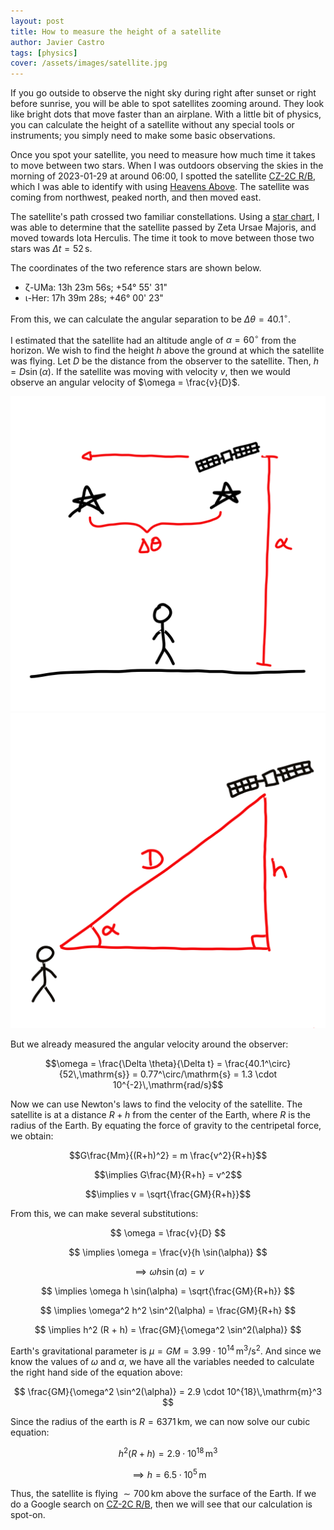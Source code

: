 ```yaml
---
layout: post
title: How to measure the height of a satellite
author: Javier Castro
tags: [physics]
cover: /assets/images/satellite.jpg
---
```


If you go outside to observe the night sky during right after sunset or right
before sunrise, you will
be able to spot satellites zooming around.
They look like bright dots that move faster than an
airplane. With a little bit of physics, you can calculate the height of a
satellite without any special tools or instruments;
you simply need to make some basic observations.

Once you spot your satellite, you need to measure how much time it takes to move
between two stars. When I was outdoors observing the skies in the morning of 2023-01-29 at around 06:00,
I spotted the satellite
[<span style="white-space: nowrap">CZ-2C R/B</span>](https://www.heavens-above.com/orbit.aspx?satid=36089),
which I was able to identify with using
[Heavens Above](https://heavens-above.com). The satellite was coming from
northwest, peaked north, and then moved east.

The satellite's path crossed two familiar constellations.
Using a [star chart](https://www.planetarium.sfasu.edu/SFAStarCharts/SFAStarChartsPro.pdf),
I was able to determine that the satellite passed by Zeta
Ursae Majoris, and moved towards Iota Herculis. The time it took to move between those
two stars was $\Delta t = 52\,\mathrm{s}$.


The coordinates of the two reference stars are shown below.
* ζ-UMa: 13h 23m 56s; +54° 55' 31"
* ι-Her: 17h 39m 28s; +46° 00' 23"


From this, we can calculate the angular separation to be
$\Delta\theta = 40.1^\circ$.


I estimated that the satellite had an altitude
angle of $\alpha = 60^\circ$ from the
horizon. We
wish to find the height $h$ above the ground at which the satellite was flying.
Let $D$ be the distance from the observer to the satellite. Then,
$h = D \sin(\alpha)$.
If the satellite was moving with velocity $v$, then we would observe an angular
velocity of $\omega = \frac{v}{D}$.

<img src="/assets/images/satellite-height-angles.svg" alt="Satellite Height - Angles" class="centered-img">

<img src="/assets/images/satellite-height-triangle.svg" alt="Satellite Height - Triangle" class="centered-img">

But we already measured the angular velocity around the observer:

$$\omega = \frac{\Delta \theta}{\Delta t} = \frac{40.1^\circ}{52\,\mathrm{s}} = 0.77^\circ/\mathrm{s} = 1.3 \cdot 10^{-2}\,\mathrm{rad/s}$$


Now we can use Newton's laws to find the velocity of the satellite. The
satellite is at a distance $R+h$ from the center of the Earth, where $R$ is the
radius of the Earth. By equating the force of gravity to the centripetal force,
we obtain:

$$G\frac{Mm}{(R+h)^2} = m \frac{v^2}{R+h}$$

$$\implies G\frac{M}{R+h} = v^2$$

$$\implies v = \sqrt{\frac{GM}{R+h}}$$


From this, we can make several substitutions:

$$ \omega = \frac{v}{D} $$

$$ \implies \omega = \frac{v}{h \sin(\alpha)} $$

$$ \implies \omega h \sin(\alpha) = v $$

$$ \implies \omega h \sin(\alpha) = \sqrt{\frac{GM}{R+h}} $$

$$ \implies \omega^2 h^2 \sin^2(\alpha) = \frac{GM}{R+h} $$

$$ \implies h^2 (R + h) = \frac{GM}{\omega^2 \sin^2(\alpha)} $$


Earth's gravitational parameter is $\mu = GM = 3.99 \cdot 10^{14}\,\mathrm{m}^3/\mathrm{s}^2$.
And since we know the values of $\omega$ and $\alpha$,
we have
all the variables needed to calculate the right hand side of the equation
above:

$$ \frac{GM}{\omega^2 \sin^2(\alpha)} = 2.9 \cdot 10^{18}\,\mathrm{m}^3 $$

Since the radius of the earth is
$R = 6371\,\mathrm{km}$, we can now solve our cubic equation:

$$ h^2 (R + h) = 2.9 \cdot 10^{18}\,\mathrm{m}^3 $$

$$ \implies h = 6.5 \cdot 10^5\,\mathrm{m} $$


Thus, the satellite is flying $\sim 700\,\mathrm{km}$ above the surface of the Earth. If we do a
Google search on [<span style="white-space: nowrap">CZ-2C R/B</span>](https://www.heavens-above.com/orbit.aspx?satid=36089),
then we will see that our calculation is spot-on.
